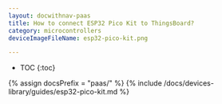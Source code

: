 ```yaml
---
layout: docwithnav-paas
title: How to connect ESP32 Pico Kit to ThingsBoard?
category: microcontrollers
deviceImageFileName: esp32-pico-kit.png

---
```


* TOC
{:toc}

{% assign docsPrefix = "paas/" %}
{% include /docs/devices-library/guides/esp32-pico-kit.md %}